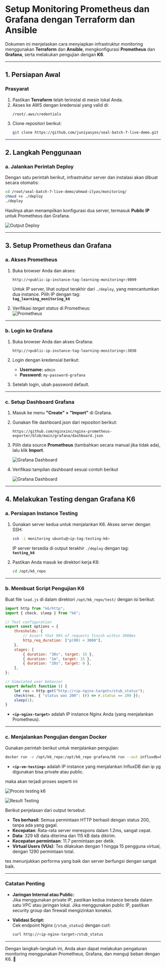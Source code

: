 # **Setup Monitoring Prometheus dan Grafana dengan Terraform dan Ansible**

Dokumen ini menjelaskan cara menyiapkan infrastruktur monitoring menggunakan **Terraform** dan **Ansible**, mengkonfigurasi **Prometheus** dan **Grafana**, serta melakukan pengujian dengan **K6**.

---

## **1. Persiapan Awal**
### **Prasyarat**
1. Pastikan **Terraform** telah terinstal di mesin lokal Anda.
2. Akses ke AWS dengan kredensial yang valid di:  
   ```
   /root/.aws/credentials
   ```
3. Clone repositori berikut:  
   ```bash
   git clone https://github.com/juniyasyos/seal-batch-7-live-demo.git
   ```

---

## **2. Langkah Penggunaan**
### **a. Jalankan Perintah Deploy**
Dengan satu perintah berikut, infrastruktur server dan instalasi akan dibuat secara otomatis:
```bash
cd /root/seal-batch-7-live-demo/ahmad-ilyas/monitoring/
chmod +x ./deploy
./deploy
```

Hasilnya akan menampilkan konfigurasi dua server, termasuk **Public IP** untuk Prometheus dan Grafana.

![Output Deploy](docs/output-deploy.png)

---

## **3. Setup Prometheus dan Grafana**
### **a. Akses Prometheus**
1. Buka browser Anda dan akses:  
   ```
   http://<public-ip-instance-tag-learning-monitoring>:9099
   ```
   Untuk IP server, lihat output terakhir dari `./deploy`, yang mencantumkan dua instance. Pilih IP dengan tag:  
   **`tag_learning_monitoring_k6`**

2. Verifikasi *target status* di Prometheus:  
   ![Prometheus](docs/prometheus.png)

---

### **b. Login ke Grafana**
1. Buka browser Anda dan akses Grafana:  
   ```
   http://<public-ip-instance-tag-learning-monitoring>:3030
   ```
2. Login dengan kredensial berikut:  
   - **Username:** `admin`  
   - **Password:** `my-password-grafana`  

3. Setelah login, ubah password default.

---

### **c. Setup Dashboard Grafana**
1. Masuk ke menu **"Create" > "Import"** di Grafana.  
2. Gunakan file dashboard.json dari repositori berikut:  
   ```
   https://github.com/nginxinc/nginx-prometheus-exporter/blob/main/grafana/dashboard.json
   ```
3. Pilih data source **Prometheus** (tambahkan secara manual jika tidak ada), lalu klik **Import**.  

   ![Grafana Dashboard](docs/setup-datasource-prometheus.png)

4. Verifikasi tampilan dashboard sesuai contoh berikut

   ![Grafana Dashboard](docs/grafana-dashboard.png)

---

## **4. Melakukan Testing dengan Grafana K6**
### **a. Persiapan Instance Testing**
1. Gunakan server kedua untuk menjalankan K6. Akses server dengan SSH:  
   ```bash
   ssh -i monitoring ubuntu@<ip-tag-testing-k6>
   ```
   IP server tersedia di output terakhir `./deploy` dengan tag:  
   **`testing_k6`**

2. Pastikan Anda masuk ke direktori kerja K6:
   ```bash
   cd /opt/k6_repo
   ```

---

### **b. Membuat Script Pengujian K6**
Buat file `load.js` di dalam direktori `/opt/k6_repo/test/` dengan isi berikut:

```javascript
import http from "k6/http";
import { check, sleep } from "k6";

// Test configuration
export const options = {
    thresholds: {
        // Assert that 99% of requests finish within 3000ms
        http_req_duration: ["p(99) < 3000"],
    },
    stages: [
        { duration: "30s", target: 15 },
        { duration: "1m", target: 15 },
        { duration: "20s", target: 0 },
    ],
};

// Simulated user behavior
export default function () {
    let res = http.get("http://<ip-nginx-target>/stub_status");
    check(res, { "status was 200": (r) => r.status == 200 });
    sleep(1);
}
```
- **`<ip-nginx-target>`** adalah IP instance Nginx Anda (yang menjalankan Prometheus).

---

### **c. Menjalankan Pengujian dengan Docker**
Gunakan perintah berikut untuk menjalankan pengujian:
```bash
docker run -v /opt/k6_repo:/opt/k6_repo grafana/k6 run --out influxdb=http://<ip-vm-testing>:8086 /opt/k6_repo/test/load.js
```
- **`<ip-vm-testing>`** adalah IP instance yang menjalankan InfluxDB dan ip yg digunakan bisa private atau public. 

maka akan terjadi proses seperti ini 

![Proces testing k6](docs/proses-testing-k6.png)

![Result Testing](docs/final-testing-result.png)

Berikut penjelasan dari output tersebut:

- **Tes berhasil**: Semua permintaan HTTP berhasil dengan status 200, tanpa ada yang gagal.
- **Kecepatan**: Rata-rata server merespons dalam 1.2ms, sangat cepat.
- **Data**: 329 kB data diterima dan 115 kB data dikirim.
- **Kecepatan permintaan**: 11.7 permintaan per detik.
- **Virtual Users (VUs)**: Tes dilakukan dengan 1 hingga 15 pengguna virtual, dengan 1290 permintaan total.

tes menunjukkan performa yang baik dan server berfungsi dengan sangat baik.

---

### **Catatan Penting**
- **Jaringan Internal atau Public:**  
  Jika menggunakan private IP, pastikan kedua instance berada dalam satu VPC atau jaringan lokal. Jika menggunakan public IP, pastikan security group dan firewall mengizinkan koneksi.

- **Validasi Script:**  
  Cek endpoint Nginx (`/stub_status`) dengan curl:  
  ```bash
  curl http://<ip-nginx-target>/stub_status
  ```

---

Dengan langkah-langkah ini, Anda akan dapat melakukan pengaturan monitoring menggunakan Prometheus, Grafana, dan menguji beban dengan K6. 🎉